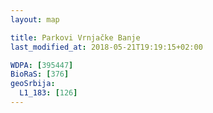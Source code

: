 ```yaml
---
layout: map

title: Parkovi Vrnjačke Banje
last_modified_at: 2018-05-21T19:19:15+02:00

WDPA: [395447]
BioRaS: [376]
geoSrbija:
  L1_183: [126]
---
```

